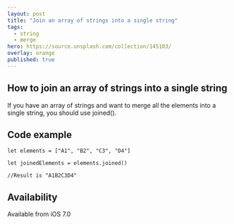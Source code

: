 ```yaml
---
layout: post
title: "Join an array of strings into a single string"
tags:
  - string
  - merge
hero: https://source.unsplash.com/collection/145103/
overlay: orange
published: true
---
```


## How to join an array of strings into a single string

If you have an array of strings and want to merge all the elements into a single string, you should use joined().

## Code example

~~~
let elements = ["A1", "B2", "C3", "D4"]

let joinedElements = elements.joined()

//Result is "A1B2C3D4"
~~~

##  Availability  

Available from iOS 7.0
